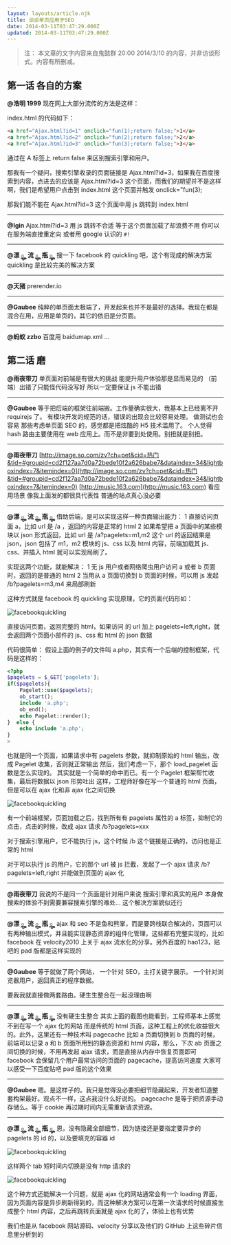 ```yaml
---
layout: layouts/article.njk
title: 谈谈单页应用于SEO
date: 2014-03-11T03:47:29.000Z
updated: 2014-03-11T03:47:29.000Z
---
```


> 注： 本文章的文字内容来自鬼懿群 20:00 2014/3/10 的内容，并非访谈形式。内容有所删减。

## 第一话 各自的方案

**@浩明 1999**
现在网上大部分流传的方法是这样：

index.html 的代码如下：

```html
<a href="Ajax.html?id=1" onclick="fun(1);return false;">1</a>
<a href="Ajax.html?id=2" onclick="fun(2);return false;">2</a>
<a href="Ajax.html?id=3" onclick="fun(3);return false;">3</a>
```

通过在 A 标签上 return false 来区别搜索引擎和用户。

那我有一个疑问，搜索引擎收录的页面链接是 Ajax.html?id=3，如果我在百度搜索到内容，点进去的应该是 Ajax.html?id=3 这个页面，而我们的期望并不是这样啊，我们是希望用户点击到 index.html 这个页面并触发 onclick="fun(3);

那我们能不能在 Ajax.html?id=3 这个页面中用 js 跳转到 index.html

---

**@Igin**
Ajax.html?id=3 用 js 跳转不合适
等于这个页面加载了却浪费不用
你可以在服务端直接重定向
或者用 google 认识的 `#!`

---

**@漂 ౣ 流 ౣ 瓶 ౣ**
搜一下 facebook 的 quickling 吧，这个有现成的解决方案
quickling 是比较完美的解决方案

---

**@天猪**
prerender.io

---

**@Gaubee**
纯粹的单页面太极端了，开发起来也并不是最好的选择。我现在都是混合在用，应用是单页的，其它的依旧是分页面。

---

**@蚂蚁 zzbo**
百度用 baidumap.xml ...

## 第二话 磨

**@雨夜带刀**
单页面对前端是有很大的挑战
能提升用户体验那是显而易见的
（前端）出错了只能怪代码没写好 所以一定要保证 js 不能出错

---

**@Gaubee**
等于把后端的框架往前端搬。工作量确实很大，我基本上已经离不开 requirejs 了。
有模块开发的规范的话，错误的出现会比较容易处理。
做测试也会容易
那些考虑单页面 SEO 的，感觉都是把炫酷的 H5 技术滥用了。
个人觉得 hash 路由主要使用在 web 应用上。而不是非要到处使用。别扭就是别扭。

---

**@雨夜带刀**
[http://image.so.com/zv?ch=pet&cid=热门&tid=#groupid=cd2f127aa7d0a72bede10f2a626babe7&dataindex=34&lightboxindex=7&itemindex=0](http://image.so.com/zv?ch=pet&cid=热门&tid=#groupid=cd2f127aa7d0a72bede10f2a626babe7&dataindex=34&lightboxindex=7&itemindex=0)
[http://music.163.com](http://music.163.com)
看应用场景 像我上面发的都很具代表性
普通的站点真心没必要

---

**@漂 ౣ 流 ౣ 瓶 ౣ**
借助后端，是可以实现这样一种页面输出能力：
1 直接访问页面 a，比如 url 是 /a ，返回的内容是正常的 html
2 如果希望把 a 页面中的某些模块以 json 形式返回，比如 url 是 /a?pagelets=m1,m2 这个 url 的返回结果是 json，json 包括了 m1，m2 模块的 js、css 以及 html 内容，前端加载其 js、css、并插入 html 就可以实现局刷了。

实现这两个功能，就能解决：
1 无 js 用户或者网络爬虫用户访问 a 或者 b 页面时，返回的是普通的 html
2 当用从 a 页面切换到 b 页面的时候，可以用 js 发起 /b?pagelets=m3,m4 来局部刷新

这种方式就是 facebook 的 quickling 实现原理，它的页面代码形如：

![facebookquickling](/img/spa-seo/img-1.jpg)

直接访问页面，返回完整的 html，如果访问 的 url 加上 pagelets=left,right，就会返回两个页面小部件的 js、css 和 html 的 json 数据

代码很简单：
假设上面的例子的文件叫 a.php，其实有一个后端的控制框架，代码是这样的：

```php
<?php
$pagelets = $_GET['pagelets'];
if($pagelets){
    Pagelet::use($pagelets);
    ob_start();
    include 'a.php';
    ob_end();
    echo Pagelet::render();
}  else {
    echo include 'a.php';
}
>
```

也就是同一个页面，如果请求中有 pagelets 参数，就抑制原始的 html 输出，改成 Pagelet 收集，否则就正常输出
然后，我们考虑一下，那个 load_pagelet 函数是怎么实现的。
其实就是一个简单的命中而已。有一个 Pagelet 框架帮忙收集，最后将数据以 json 形势吐出
这样，工程师好像在写一个普通的 html 页面，但是可以在 ajax 化和非 ajax 化之间切换

![facebookquickling](/img/spa-seo/img-2.jpg)

有一个前端框架，页面加载之后，找到所有有 pagelets 属性的 a 标签，抑制它的点击，点击的时候，改成 ajax 请求 /b?pagelets=xxx

对于搜索引擎用户，它不能执行 js，这个时候 /b 这个链接是正确的，访问也是正常的 html

对于可以执行 js 的用户，它的那个 url 被 js 拦截，发起了一个 ajax 请求 /b?pagelets=left,right 并能做到页面的 ajax 化

---

**@雨夜带刀**
我说的不是同一个页面是针对用户来说
搜索引擎和真实的用户
本身做搜索的体验不到需要兼容搜索引擎的难处...
这个解决方案貌似还行

---

**@漂 ౣ 流 ౣ 瓶 ౣ**
ajax 和 seo 不是鱼和熊掌，而是要跨栈联合解决的，页面可以有两种输出模式，并且能实现静态资源的组件化管理，这些都有完整实现的，比如 facebook 在 velocity2010 上关于 ajax 流水化的分享。另外百度的 hao123，贴吧的 pad 版都是这样实现的

---

**@Gaubee**
等于就做了两个网站，
一个针对 SEO，主打关键字展示。
一个针对浏览器用户，返回真正的程序数据。

要我我就直接做两套路由。硬生生整合在一起没理由啊

---

**@漂 ౣ 流 ౣ 瓶 ౣ**
没有硬生生整合
其实上面的截图也能看到，工程师基本上感觉不到在写一个 ajax 化的网站
而是传统的 html 页面，这种工程上的优化收益很大的。此外，这里还有一种技术叫 pagecache
比如 a 页面切换到 b 页面的时候，前端可以记录 a 和 b 页面所用到的静态资源和 html 内容，那么，下次 ab 页面之间切换的时候，不用再发起 ajax 请求，而是直接从内存中恢复页面即可
facebook 会保留几个用户最常访问的页面的 pagecache，提高访问速度
大家可以感受一下百度贴吧 pad 版的这个效果

---

**@Gaubee**
嗯。是这样子的。我只是觉得没必要把细节隐藏起来，开发者知道整套构架最好。观点不一样，这点我没什么好说的。
pagecache 是等于把资源手动存储么。等于 cookie 再过期时间内无需重新请求资源。

---

**@漂 ౣ 流 ౣ 瓶 ౣ**
恩，没有隐藏全部细节，因为链接还是要指定要异步的 pagelets 的 id 的，以及要填充的容器 id

![facebookquickling](/img/spa-seo/img-3.jpg)

这样两个 tab 短时间内切换是没有 http 请求的

![facebookquickling](/img/spa-seo/img-4.jpg)

这个种方式还能解决一个问题，就是 ajax 化的网站通常会有一个 loading 界面，因为页面内容是异步刷新得到的，而这种解决方案可以在第一次请求的时候直接生成整个 html 内容，之后再跳转页面就是 ajax 化的了，体验上也有优势

我们也是从 facebook 网站源码、velocity 分享以及他们的 GitHub 上这些碎片信息里分析到的

